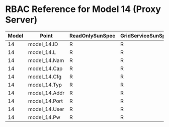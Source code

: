 # RBAC Reference for Model 14 (Proxy Server)

| Model | Point | ReadOnlySunSpec | GridServiceSunSpec | NetworkAdministratorSunSpec | SuperAdministratorSpec | 
|-------|-------|------------------|---------------------|------------------|--------------------|
| 14 | model_14.ID | R | R | R | R |
| 14 | model_14.L | R | R | R | R |
| 14 | model_14.Nam | R | R | RW | RW |
| 14 | model_14.Cap | R | R | RW | RW |
| 14 | model_14.Cfg | R | R | RW | RW |
| 14 | model_14.Typ | R | R | RW | RW |
| 14 | model_14.Addr | R | R | RW | RW |
| 14 | model_14.Port | R | R | RW | RW |
| 14 | model_14.User | R | R | RW | RW |
| 14 | model_14.Pw | R | R | RW | RW |
